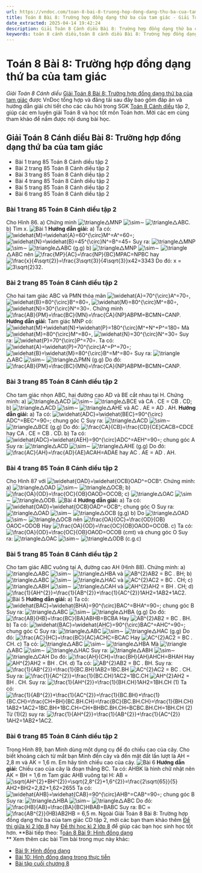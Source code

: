 ```yaml
---
url: https://vndoc.com/toan-8-bai-8-truong-hop-dong-dang-thu-ba-cua-tam-giac-314275
title: Toán 8 Bài 8: Trường hợp đồng dạng thứ ba của tam giác - Giải Toán 8 Cánh diều - VnDoc.com
date_extracted: 2025-04-14 19:42:24
description: Giải Toán 8 Cánh diều Bài 8: Trường hợp đồng dạng thứ ba của tam giác được VnDoc biên soạn lời giải nhằm giúp các em nắm được nội dung được học trong bài, luyện giải Toán 8 hiệu quả.
keywords: toán 8 cánh diều,toán 8 cánh diều Bài 8: Trường hợp đồng dạng thứ ba của tam giác,toán lớp 8 cánh diều,giải toán 8 cánh diều,giải sgk toán 8 cánh diều,sgk toán 8 Kết nối tri thức,toán 8 Bài 8: Trường hợp đồng dạng thứ ba của tam giác,giải toán 8 Bài 8: Trường hợp đồng dạng thứ ba của tam giác,giải toán 8 cd,toán 8 cd,giải toán 8 cd Bài 8: Trường hợp đồng dạng thứ ba của tam giác,giải toán 8 cánh diều Bài 8: Trường hợp đồng dạng thứ ba của tam giác
---
```


# Toán 8 Bài 8: Trường hợp đồng dạng thứ ba của tam giác
 _Giải Toán 8 Cánh diều_
[Giải Toán 8 Bài 8: Trường hợp đồng dạng thứ ba của tam giác](<https://vndoc.com/toan-8-bai-6-truong-hop-dong-dang-thu-nhat-cua-tam-giac-314269>) được VnDoc tổng hợp và đăng tải sau đây bao gồm đáp án và hướng dẫn giải chi tiết cho các câu hỏi trong SGK [Toán 8 Cánh diều](<https://vndoc.com/giai-toan-lop8>) tập 2, giúp các em luyện giải Toán 8 và học tốt môn Toán hơn. Mời các em cùng tham khảo để nắm được nội dung bài học.
## Giải Toán 8 Cánh diều Bài 8: Trường hợp đồng dạng thứ ba của tam giác
  * Bài 1 trang 85 Toán 8 Cánh diều tập 2
  * Bài 2 trang 85 Toán 8 Cánh diều tập 2
  * Bài 3 trang 85 Toán 8 Cánh diều tập 2
  * Bài 4 trang 85 Toán 8 Cánh diều tập 2
  * Bài 5 trang 85 Toán 8 Cánh diều tập 2
  * Bài 6 trang 85 Toán 8 Cánh diều tập 2

### Bài 1 trang 85 Toán 8 Cánh diều tập 2
Cho Hình 86.
a\) Chứng minh ![\\triangle](https://i.vdoc.vn/data/image/blank.png)△MNP ![\\sim](https://i.vdoc.vn/data/image/blank.png)∼ ![\\triangle](https://i.vdoc.vn/data/image/blank.png)△ABC.
b\) Tìm x.
![Bài 1](https://i.vdoc.vn/data/image/2024/01/17/Dong-dang-thu-ba-1.jpg)
**Hướng dẫn giải:**
a\) Ta có: ![\\widehat{M}=\\widehat{A}=60^{\\circ}](https://i.vdoc.vn/data/image/blank.png)M^=A^=60∘; ![\\widehat{N}=\\widehat{B}=45^{\\circ}](https://i.vdoc.vn/data/image/blank.png)N^=B^=45∘
Suy ra: ![\\triangle](https://i.vdoc.vn/data/image/blank.png)△MNP ![\\sim](https://i.vdoc.vn/data/image/blank.png)∼ ![\\triangle](https://i.vdoc.vn/data/image/blank.png)△ABC \(g.g\)
b\) ![\\triangle](https://i.vdoc.vn/data/image/blank.png)△MNP ![\\sim](https://i.vdoc.vn/data/image/blank.png)∼ ![\\triangle](https://i.vdoc.vn/data/image/blank.png)△ABC nên ![\\frac{MP}{AC}=\\frac{NP}{BC}](https://i.vdoc.vn/data/image/blank.png)MPAC=NPBC hay ![\\frac{x}{4\\sqrt{2}}=\\frac{3\\sqrt{3}}{4\\sqrt{3}}](https://i.vdoc.vn/data/image/blank.png)x42=3343
Do đó: x = ![3\\sqrt{2}](https://i.vdoc.vn/data/image/blank.png)32.
### Bài 2 trang 85 Toán 8 Cánh diều tập 2
Cho hai tam giác ABC và PMN thỏa mãn ![\\widehat{A}=70^{\\circ}](https://i.vdoc.vn/data/image/blank.png)A^=70∘, ![\\widehat{B}=80^{\\circ}](https://i.vdoc.vn/data/image/blank.png)B^=80∘, ![\\widehat{M}=80^{\\circ}](https://i.vdoc.vn/data/image/blank.png)M^=80∘, ![\\widehat{N}=30^{\\circ}](https://i.vdoc.vn/data/image/blank.png)N^=30∘. Chứng minh ![\\frac{AB}{PM}=\\frac{BC}{MN}=\\frac{CA}{NP}](https://i.vdoc.vn/data/image/blank.png)ABPM=BCMN=CANP.
**Hướng dẫn giải:**
Tam giác MNP có: ![\\widehat{M}+\\widehat{N}+\\widehat{P}=180^{\\circ}](https://i.vdoc.vn/data/image/blank.png)M^+N^+P^=180∘
Mà ![\\widehat{M}=80^{\\circ}](https://i.vdoc.vn/data/image/blank.png)M^=80∘, ![\\widehat{N}=30^{\\circ}](https://i.vdoc.vn/data/image/blank.png)N^=30∘
Suy ra: ![\\widehat{P}=70^{\\circ}](https://i.vdoc.vn/data/image/blank.png)P^=70∘.
Ta có: ![\\widehat{A}=\\widehat{P}=70^{\\circ}](https://i.vdoc.vn/data/image/blank.png)A^=P^=70∘; ![\\widehat{B}=\\widehat{M}=80^{\\circ}](https://i.vdoc.vn/data/image/blank.png)B^=M^=80∘
Suy ra: ![\\triangle](https://i.vdoc.vn/data/image/blank.png)△ABC ![\\sim](https://i.vdoc.vn/data/image/blank.png)∼ ![\\triangle](https://i.vdoc.vn/data/image/blank.png)△PMN \(g.g\)
Do đó: ![\\frac{AB}{PM}=\\frac{BC}{MN}=\\frac{CA}{NP}](https://i.vdoc.vn/data/image/blank.png)ABPM=BCMN=CANP.
### Bài 3 trang 85 Toán 8 Cánh diều tập 2
Cho tam giác nhọn ABC, hai đường cao AD và BE cắt nhau tại H. Chứng minh:
a\) ![\\triangle](https://i.vdoc.vn/data/image/blank.png)△ACD ![\\sim](https://i.vdoc.vn/data/image/blank.png)∼ ![\\triangle](https://i.vdoc.vn/data/image/blank.png)△BCE và CA . CE = CB . CD;
b\) ![\\triangle](https://i.vdoc.vn/data/image/blank.png)△ACD ![\\sim](https://i.vdoc.vn/data/image/blank.png)∼ ![\\triangle](https://i.vdoc.vn/data/image/blank.png)△AHE và AC . AE = AD . AH.
**Hướng dẫn giải:**
a\) Ta có: ![\\widehat{ADC}=\\widehat{BEC}=90^{\\circ}](https://i.vdoc.vn/data/image/blank.png)ADC^=BEC^=90∘; chung góc C
Suy ra: ![\\triangle](https://i.vdoc.vn/data/image/blank.png)△ACD ![\\sim](https://i.vdoc.vn/data/image/blank.png)∼ ![\\triangle](https://i.vdoc.vn/data/image/blank.png)△BCE \(g.g\)
Do đó: ![\\frac{CA}{CB}=\\frac{CD}{CE}](https://i.vdoc.vn/data/image/blank.png)CACB=CDCE hay CA . CE = CB . CD.
b\) Ta có: ![\\widehat{ADC}=\\widehat{AEH}=90^{\\circ}](https://i.vdoc.vn/data/image/blank.png)ADC^=AEH^=90∘; chung góc A
Suy ra: ![\\triangle](https://i.vdoc.vn/data/image/blank.png)△ACD ![\\sim](https://i.vdoc.vn/data/image/blank.png)∼ ![\\triangle](https://i.vdoc.vn/data/image/blank.png)△AHE \(g.g\)
Do đó: ![\\frac{AC}{AH}=\\frac{AD}{AE}](https://i.vdoc.vn/data/image/blank.png)ACAH=ADAE hay AC . AE = AD . AH.
### Bài 4 trang 85 Toán 8 Cánh diều tập 2
Cho Hình 87 với ![\\widehat{OAD}=\\widehat{OCB}](https://i.vdoc.vn/data/image/blank.png)OAD^=OCB^. Chứng minh:
a\) ![\\triangle](https://i.vdoc.vn/data/image/blank.png)△OAD ![\\sim](https://i.vdoc.vn/data/image/blank.png)∼ ![\\triangle](https://i.vdoc.vn/data/image/blank.png)△OCB;
b\) ![\\frac{OA}{OD}=\\frac{OC}{OB}](https://i.vdoc.vn/data/image/blank.png)OAOD=OCOB;
c\) ![\\triangle](https://i.vdoc.vn/data/image/blank.png)△OAC ![\\sim](https://i.vdoc.vn/data/image/blank.png)∼ ![\\triangle](https://i.vdoc.vn/data/image/blank.png)△ODB.
![Bài 4](https://i.vdoc.vn/data/image/2024/01/17/Dong-dang-thu-ba-2.jpg)
**Hướng dẫn giải:**
a\) Ta có: ![\\widehat{OAD}=\\widehat{OCB}](https://i.vdoc.vn/data/image/blank.png)OAD^=OCB^; chung góc O
Suy ra: ![\\triangle](https://i.vdoc.vn/data/image/blank.png)△OAD ![\\sim](https://i.vdoc.vn/data/image/blank.png)∼ ![\\triangle](https://i.vdoc.vn/data/image/blank.png)△OCB \(g.g\)
b\) Do ![\\triangle](https://i.vdoc.vn/data/image/blank.png)△OAD ![\\sim](https://i.vdoc.vn/data/image/blank.png)∼ ![\\triangle](https://i.vdoc.vn/data/image/blank.png)△OCB nên ![\\frac{OA}{OC}=\\frac{OD}{OB}](https://i.vdoc.vn/data/image/blank.png)OAOC=ODOB
Hay ![\\frac{OA}{OD}=\\frac{OC}{OB}](https://i.vdoc.vn/data/image/blank.png)OAOD=OCOB.
c\) Ta có: ![\\frac{OA}{OD}=\\frac{OC}{OB}](https://i.vdoc.vn/data/image/blank.png)OAOD=OCOB \(cmt\) và chung góc O
Suy ra: ![\\triangle](https://i.vdoc.vn/data/image/blank.png)△OAC ![\\sim](https://i.vdoc.vn/data/image/blank.png)∼ ![\\triangle](https://i.vdoc.vn/data/image/blank.png)△ODB \(c.g.c\)
### Bài 5 trang 85 Toán 8 Cánh diều tập 2
Cho tam giác ABC vuông tại A, đường cao AH \(Hình 88\). Chứng minh:
a\) ![\\triangle](https://i.vdoc.vn/data/image/blank.png)△ABC ![\\sim](https://i.vdoc.vn/data/image/blank.png)∼ ![\\triangle](https://i.vdoc.vn/data/image/blank.png)△HBA và ![AB^{2}](https://i.vdoc.vn/data/image/blank.png)AB2 = BC . BH;
b\) ![\\triangle](https://i.vdoc.vn/data/image/blank.png)△ABC ![\\sim](https://i.vdoc.vn/data/image/blank.png)∼ ![\\triangle](https://i.vdoc.vn/data/image/blank.png)△HAC và ![AC^{2}](https://i.vdoc.vn/data/image/blank.png)AC2 = BC . CH;
c\) ![\\triangle](https://i.vdoc.vn/data/image/blank.png)△ABH ![\\sim](https://i.vdoc.vn/data/image/blank.png)∼ ![\\triangle](https://i.vdoc.vn/data/image/blank.png)△CAH và ![AH^{2}](https://i.vdoc.vn/data/image/blank.png)AH2 = BH . CH;
d\) ![\\frac{1}{AH^{2}}=\\frac{1}{AB^{2}}+\\frac{1}{AC^{2}}](https://i.vdoc.vn/data/image/blank.png)1AH2=1AB2+1AC2.
![Bài 5](https://i.vdoc.vn/data/image/2024/01/17/Dong-dang-thu-ba-3.jpg)
**Hướng dẫn giải:**
a\) Ta có: ![\\widehat{BAC}=\\widehat{BHA}=90^{\\circ}](https://i.vdoc.vn/data/image/blank.png)BAC^=BHA^=90∘; chung góc B
Suy ra: ![\\triangle](https://i.vdoc.vn/data/image/blank.png)△ABC ![\\sim](https://i.vdoc.vn/data/image/blank.png)∼ ![\\triangle](https://i.vdoc.vn/data/image/blank.png)△HBA \(g.g\)
Do đó: ![\\frac{AB}{HB}=\\frac{BC}{BA}](https://i.vdoc.vn/data/image/blank.png)ABHB=BCBA
Hay ![AB^{2}](https://i.vdoc.vn/data/image/blank.png)AB2 = BC . BH.
b\) Ta có: ![\\widehat{BAC}=\\widehat{AHC}=90^{\\circ}](https://i.vdoc.vn/data/image/blank.png)BAC^=AHC^=90∘; chung góc C
Suy ra: ![\\triangle](https://i.vdoc.vn/data/image/blank.png)△ABC ![\\sim](https://i.vdoc.vn/data/image/blank.png)∼ ![\\triangle](https://i.vdoc.vn/data/image/blank.png)△HAC \(g.g\)
Do đó: ![\\frac{AC}{HC}=\\frac{BC}{AC}](https://i.vdoc.vn/data/image/blank.png)ACHC=BCAC
Hay ![AC^{2}](https://i.vdoc.vn/data/image/blank.png)AC2 = BC . CH.
c\) Ta có: ![\\triangle](https://i.vdoc.vn/data/image/blank.png)△ABC ![\\sim](https://i.vdoc.vn/data/image/blank.png)∼ ![\\triangle](https://i.vdoc.vn/data/image/blank.png)△HBA
Mà ![\\triangle](https://i.vdoc.vn/data/image/blank.png)△ABC ![\\sim](https://i.vdoc.vn/data/image/blank.png)∼ ![\\triangle](https://i.vdoc.vn/data/image/blank.png)△HAC
Suy ra: ![\\triangle](https://i.vdoc.vn/data/image/blank.png)△ABH ![\\sim](https://i.vdoc.vn/data/image/blank.png)∼ ![\\triangle](https://i.vdoc.vn/data/image/blank.png)△CAH
Do đó: ![\\frac{AH}{CH}=\\frac{BH}{AH}](https://i.vdoc.vn/data/image/blank.png)AHCH=BHAH
Hay ![AH^{2}](https://i.vdoc.vn/data/image/blank.png)AH2 = BH . CH.
d\) Ta có: ![AB^{2}](https://i.vdoc.vn/data/image/blank.png)AB2 = BC . BH. Suy ra: ![\\frac{1}{AB^{2}}=\\frac{1}{BC.BH}](https://i.vdoc.vn/data/image/blank.png)1AB2=1BC.BH
![AC^{2}](https://i.vdoc.vn/data/image/blank.png)AC2 = BC . CH. Suy ra: ![\\frac{1}{AC^{2}}=\\frac{1}{BC.CH}](https://i.vdoc.vn/data/image/blank.png)1AC2=1BC.CH
![AH^{2}](https://i.vdoc.vn/data/image/blank.png)AH2 = BH . CH. Suy ra: ![\\frac{1}{AH^{2}}=\\frac{1}{BH.CH}](https://i.vdoc.vn/data/image/blank.png)1AH2=1BH.CH \(1\)
Ta có: ![\\frac{1}{AB^{2}}+\\frac{1}{AC^{2}}=\\frac{1}{BC.BH}+\\frac{1}{BC.CH}=\\frac{CH+BH}{BC.BH.CH}=\\frac{BC}{BC.BH.CH}=\\frac{1}{BH.CH}](https://i.vdoc.vn/data/image/blank.png)1AB2+1AC2=1BC.BH+1BC.CH=CH+BHBC.BH.CH=BCBC.BH.CH=1BH.CH \(2\)
Từ \(1\)\(2\) suy ra: ![\\frac{1}{AH^{2}}=\\frac{1}{AB^{2}}+\\frac{1}{AC^{2}}](https://i.vdoc.vn/data/image/blank.png)1AH2=1AB2+1AC2.
### Bài 6 trang 85 Toán 8 Cánh diều tập 2
Trong Hình 89, bạn Minh dùng một dụng cụ để đo chiều cao của cây. Cho biết khoảng cách từ mắt bạn Minh đến cây và đến mặt đất lần lượt là AH = 2,8 m và AK = 1,6 m. Em hãy tính chiều cao của cây.
![Bài 6](https://i.vdoc.vn/data/image/2024/01/17/Dong-dang-thu-ba-4.jpg)
**Hướng dẫn giải:**
Chiều cao của cây là đoạn thẳng BC.
Ta có: AHBK là hình chữ nhật nên AK = BH = 1,6 m
Tam giác AHB vuông tại H: AB = ![\\sqrt{AH^{2}+BH^{2}}=\\sqrt{2,8^{2}+1,6^{2}}=\\frac{2\\sqrt{65}}{5}](https://i.vdoc.vn/data/image/blank.png)AH2+BH2=2,82+1,62=2655
Ta có: ![\\widehat{AHB}=\\widehat{CAB}=90^{\\circ}](https://i.vdoc.vn/data/image/blank.png)AHB^=CAB^=90∘; chung góc B
Suy ra: ![\\triangle](https://i.vdoc.vn/data/image/blank.png)△HBA ![\\sim](https://i.vdoc.vn/data/image/blank.png)∼ ![\\triangle](https://i.vdoc.vn/data/image/blank.png)△ABC
Do đó: ![\\frac{HB}{AB}=\\frac{BA}{BC}](https://i.vdoc.vn/data/image/blank.png)HBAB=BABC
Suy ra: BC = ![\\frac{AB^{2}}{HB}](https://i.vdoc.vn/data/image/blank.png)AB2HB = 6,5 m.
Ngoài Giải Toán 8 Bài 8: Trường hợp đồng dạng thứ ba của tam giác CD tập 2, mời các bạn tham khảo thêm [Đề thi giữa kì 2 lớp 8](<https://vndoc.com/de-thi-giua-ki-2-lop8>) hay [Đề thi học kì 2 lớp 8](<https://vndoc.com/de-thi-hoc-ki-2-lop8>) để giúp các bạn học sinh học tốt hơn.
**Bài tiếp theo: T[oán 8 Bài 9: Hình đồng dạng](<https://vndoc.com/toan-8-bai-9-hinh-dong-dang-314278>)  
**
Xem thêm các bài Tìm bài trong mục này khác:
  * [Bài 9: Hình đồng dạng](</toan-8-bai-9-hinh-dong-dang-314278>)
  * [Bài 10: Hình đồng dạng trong thực tiễn](</toan-8-bai-10-hinh-dong-dang-trong-thuc-tien-314291>)
  * [Bài tập cuối chương 8](</toan-8-bai-tap-cuoi-chuong-8-tap-2-canh-dieu-314295>)


